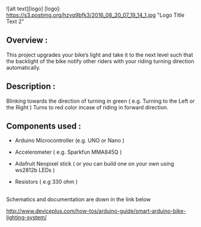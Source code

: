 
![alt text][logo]
[logo]: https://s3.postimg.org/hzyq9bfk3/2016_08_20_07_19_14_1.jpg "Logo Title Text 2"


## Overview :

This project upgrades your bike’s light and take it to the next level such that the backlight of the bike notify other riders with your riding turning direction automatically.

## Description :

Blinking towards the direction of turning in green ( e.g. Turning to the Left or the Right ) 
Turns to red color incase of riding in forward direction.

## Components used :

* Arduino Microcontroller (e.g. UNO or Nano )

* Accelerometer ( e.g. Sparkfun MMA845Q )

* Adafruit Neopixel stick ( or you can build one on your own using ws2812b LEDs ) 

* Resistors ( e.g 330 ohm )

##


  Schematics and documentation are down in the link below 

  http://www.deviceplus.com/how-tos/arduino-guide/smart-arduino-bike-lighting-system/
